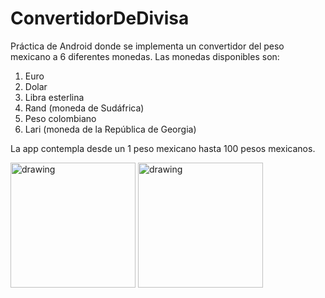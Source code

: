 # ConvertidorDeDivisa
Práctica de Android donde se implementa un convertidor del peso mexicano a 6 diferentes monedas.
Las monedas disponibles son:
1. Euro
2. Dolar
3. Libra esterlina
4. Rand (moneda de Sudáfrica)
5. Peso colombiano
6. Lari (moneda de la República de Georgia)

La app contempla desde un 1 peso mexicano hasta 100 pesos mexicanos.

<img src="https://user-images.githubusercontent.com/63621038/206960097-7fd4b468-3cf3-4346-bd4f-4030a2e52e12.jpg" alt="drawing" width="200"/>
<img src="https://user-images.githubusercontent.com/63621038/206960658-0f664e7b-26ea-4a87-94e8-369ecaf597b3.jpg" alt="drawing" width="200"/>

